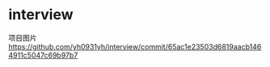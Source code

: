 # interview
项目图片
https://github.com/yh0931yh/interview/commit/65ac1e23503d6819aacb1464911c5047c69b97b7
